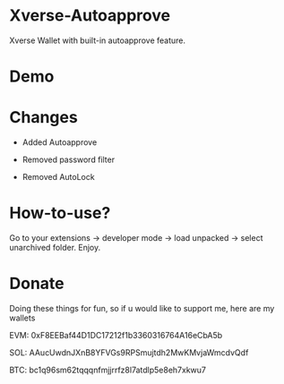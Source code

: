 # Xverse-Autoapprove
Xverse Wallet with built-in autoapprove feature.

# Demo
[](https://github.com/bnfxb/xverse-autoapprove/blob/main/demo.gif)

# Changes
- Added Autoapprove

- Removed password filter

- Removed AutoLock


# How-to-use?
Go to your extensions -> developer mode -> load unpacked -> select unarchived folder. Enjoy.


# Donate
Doing these things for fun, so if u would like to support me, here are my wallets

EVM: 0xF8EEBaf44D1DC17212f1b3360316764A16eCbA5b

SOL: AAucUwdnJXnB8YFVGs9RPSmujtdh2MwKMvjaWmcdvQdf

BTC: bc1q96sm62tqqqnfmjjrrfz8l7atdlp5e8eh7xkwu7
